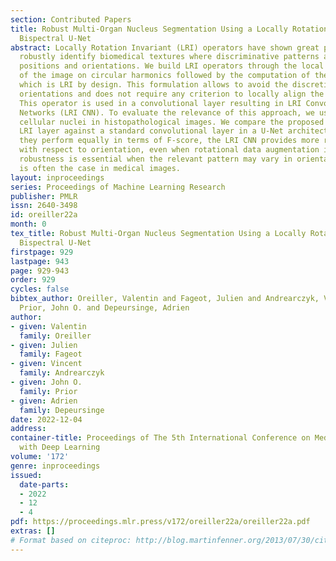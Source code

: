 ```yaml
---
section: Contributed Papers
title: Robust Multi-Organ Nucleus Segmentation Using a Locally Rotation Invariant
  Bispectral U-Net
abstract: Locally Rotation Invariant (LRI) operators have shown great potential to
  robustly identify biomedical textures where discriminative patterns appear at random
  positions and orientations. We build LRI operators through the local projection
  of the image on circular harmonics followed by the computation of the bispectrum,
  which is LRI by design. This formulation allows to avoid the discretization of the
  orientations and does not require any criterion to locally align the descriptors.
  This operator is used in a convolutional layer resulting in LRI Convolutional Neural
  Networks (LRI CNN). To evaluate the relevance of this approach, we use it to segment
  cellular nuclei in histopathological images. We compare the proposed bispectral
  LRI layer against a standard convolutional layer in a U-Net architecture. While
  they perform equally in terms of F-score, the LRI CNN provides more robust segmentation
  with respect to orientation, even when rotational data augmentation is used. This
  robustness is essential when the relevant pattern may vary in orientation, which
  is often the case in medical images.
layout: inproceedings
series: Proceedings of Machine Learning Research
publisher: PMLR
issn: 2640-3498
id: oreiller22a
month: 0
tex_title: Robust Multi-Organ Nucleus Segmentation Using a Locally Rotation Invariant
  Bispectral U-Net
firstpage: 929
lastpage: 943
page: 929-943
order: 929
cycles: false
bibtex_author: Oreiller, Valentin and Fageot, Julien and Andrearczyk, Vincent and
  Prior, John O. and Depeursinge, Adrien
author:
- given: Valentin
  family: Oreiller
- given: Julien
  family: Fageot
- given: Vincent
  family: Andrearczyk
- given: John O.
  family: Prior
- given: Adrien
  family: Depeursinge
date: 2022-12-04
address:
container-title: Proceedings of The 5th International Conference on Medical Imaging
  with Deep Learning
volume: '172'
genre: inproceedings
issued:
  date-parts:
  - 2022
  - 12
  - 4
pdf: https://proceedings.mlr.press/v172/oreiller22a/oreiller22a.pdf
extras: []
# Format based on citeproc: http://blog.martinfenner.org/2013/07/30/citeproc-yaml-for-bibliographies/
---
```

